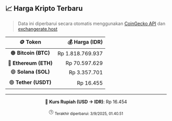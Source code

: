 

<!-- HARGA_KRIPTO -->
## 📈 Harga Kripto Terbaru

> Data ini diperbarui secara otomatis menggunakan [CoinGecko API](https://www.coingecko.com/) dan [exchangerate.host](https://exchangerate.host/)

<div align="center">

| 🪙 Token | 💰 Harga (IDR) |
|:------:|---------------:|
| 🟠 **Bitcoin (BTC)**   | Rp 1.818.769.937 |
| 🔵 **Ethereum (ETH)**  | Rp 70.597.629 |
| 🟣 **Solana (SOL)**    | Rp 3.357.701 |
| 🟢 **Tether (USDT)**   | Rp 16.455 |

---

💱 **Kurs Rupiah (USD → IDR)**: Rp 16.454

🕒 <sub>Terakhir diperbarui: 3/9/2025, 01.40.51</sub>

</div>
<!-- /HARGA_KRIPTO -->